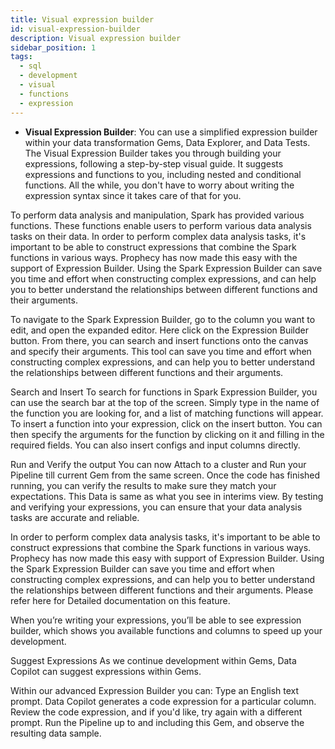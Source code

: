 ```yaml
---
title: Visual expression builder
id: visual-expression-builder
description: Visual expression builder
sidebar_position: 1
tags:
  - sql
  - development
  - visual
  - functions
  - expression
---
```


- **Visual Expression Builder**: You can use a simplified expression builder within your data transformation Gems, Data Explorer, and Data Tests. The Visual Expression Builder takes you through building your expressions, following a step-by-step visual guide. It suggests expressions and functions to you, including nested and conditional functions. All the while, you don't have to worry about writing the expression syntax since it takes care of that for you.

To perform data analysis and manipulation, Spark has provided various functions. These functions enable users to perform various data analysis tasks on their data. In order to perform complex data analysis tasks, it's important to be able to construct expressions that combine the Spark functions in various ways. Prophecy has now made this easy with the support of Expression Builder. Using the Spark Expression Builder can save you time and effort when constructing complex expressions, and can help you to better understand the relationships between different functions and their arguments.

To navigate to the Spark Expression Builder, go to the column you want to edit, and open the expanded editor. Here click on the Expression Builder button. From there, you can search and insert functions onto the canvas and specify their arguments. This tool can save you time and effort when constructing complex expressions, and can help you to better understand the relationships between different functions and their arguments.

Search and Insert
To search for functions in Spark Expression Builder, you can use the search bar at the top of the screen. Simply type in the name of the function you are looking for, and a list of matching functions will appear. To insert a function into your expression, click on the insert button. You can then specify the arguments for the function by clicking on it and filling in the required fields. You can also insert configs and input columns directly.

Run and Verify the output
You can now Attach to a cluster and Run your Pipeline till current Gem from the same screen. Once the code has finished running, you can verify the results to make sure they match your expectations. This Data is same as what you see in interims view. By testing and verifying your expressions, you can ensure that your data analysis tasks are accurate and reliable.

In order to perform complex data analysis tasks, it's important to be able to construct expressions that combine the Spark functions in various ways. Prophecy has now made this easy with support of Expression Builder. Using the Spark Expression Builder can save you time and effort when constructing complex expressions, and can help you to better understand the relationships between different functions and their arguments. Please refer here for Detailed documentation on this feature.

When you’re writing your expressions, you’ll be able to see expression builder, which shows you available functions and columns to speed up your development.

Suggest Expressions​
As we continue development within Gems, Data Copilot can suggest expressions within Gems.

Within our advanced Expression Builder you can:
Type an English text prompt.
Data Copilot generates a code expression for a particular column.
Review the code expression, and if you'd like, try again with a different prompt.
Run the Pipeline up to and including this Gem, and observe the resulting data sample.
